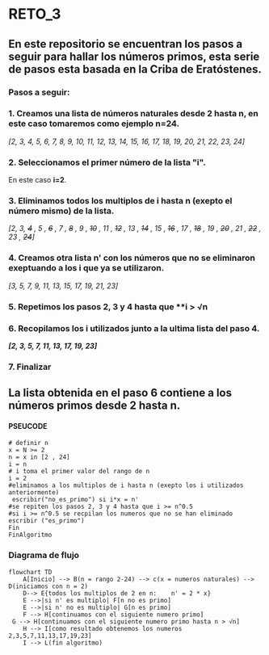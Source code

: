 # RETO_3
## En este repositorio se encuentran los pasos a seguir para hallar los números primos, esta serie de pasos esta basada en la Criba de Eratóstenes.
### Pasos a seguir:
### 1. Creamos una lista de números naturales desde **2** hasta **n**, en este caso tomaremos como ejemplo **n=24**.

*[2, 3, 4, 5, 6, 7, 8, 9, 10, 11, 12, 13, 14, 15, 16, 17, 18, 19, 20, 21, 22, 23, 24]*


### 2. Seleccionamos el primer número de la lista **"i"**.
En este caso **i=2**.


### 3. Eliminamos todos los multiplos de **i** hasta n (exepto el número mismo) de la lista.

 *[2, 3, ~~4~~ , 5 , ~~6~~ , 7 , ~~8~~ , 9 , ~~10~~ , 11 , ~~12~~ , 13 , ~~14~~ , 15 , ~~16~~ , 17 , ~~18~~ , 19 , ~~20~~ , 21 , ~~22~~ , 23 , ~~24~~]*


 ### 4. Creamos otra lista **n'** con los números que no se eliminaron exeptuando a los **i** que ya se utilizaron. 

 *[3, 5, 7, 9, 11, 13, 15, 17, 19, 21, 23]*
 

### 5. Repetimos los pasos **2**, **3** y **4** hasta que **i > **√n**


### 6. Recopilamos los **i** utilizados junto a la ultima lista del **paso 4**. 

***[2, 3, 5, 7, 11, 13, 17, 19, 23]***

### 7. Finalizar


## La lista obtenida en el paso 6 contiene a los números primos desde **2** hasta **n**.

#### PSEUCODE
```pseudode
# definir n
x = N >= 2
n = x in [2 , 24]
i = n 
# i toma el primer valor del rango de n 
i = 2
#eliminamos a los multiplos de i hasta n (exepto los i utilizados anteriormente)
 escribir("no_es_primo") si i*x = n' 
#se repiten los pasos 2, 3 y 4 hasta que i >= n^0.5
#si i >= n^0.5 se recpilan los numeros que no se han eliminado
escribir ("es_primo") 
Fin
FinAlgoritmo
```
### Diagrama de flujo
```mermaid
flowchart TD
    A[Inicio] --> B(n = rango 2-24) --> c(x = numeros naturales) --> D(iniciamos con n = 2)
    D--> E{todos los multiplos de 2 en n:    n' = 2 * x}
    E -->|si n' es multiplo| F[n no es primo]
    E -->|si n' no es multiplo| G[n es primo]
    F --> H[continuamos con el siguiente numero primo] 
 G --> H[continuamos con el siguiente numero primo hasta n > √n] 
    H --> I[como resultado obtenemos los numeros 2,3,5,7,11,13,17,19,23]
    I --> L(fin algoritmo)
```






